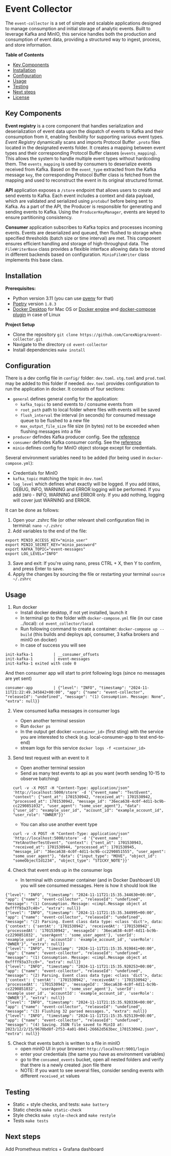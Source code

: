 # Event Collector  

The `event-collector` is a set of simple and scalable applications designed to manage consumption and initial storage of analytic events. Built to leverage Kafka and MinIO, this service handles both the production and consumption of event data, providing a structured way to ingest, process, and store information. 

**Table of Contents**
- [Key Components](#key-components)
- [Installation](#installation)
- [Configuration](#configuration)
- [Usage](#usage)
- [Testing](#testing)
- [Next steps](#next-steps)
- [License](#license)


## Key Components
**Event registry** is a core component that handles serialization and deserialization of event data upon the dispatch of events to Kafka and their consumption from it, enabling flexibility for supporting various event types. *Event Registry* dynamically scans and imports Protocol Buffer `.proto` files located in the designated events folder. It creates a mapping between event types and their corresponding Protocol Buffer classes (`events_mapping`). This allows the system to handle multiple event types without hardcoding them. The `events_mapping` is used by consumers to deserialize events received from Kafka. Based on the `event_type` extracted from the Kafka message `key`, the corresponding Protocol Buffer class is fetched from the mapping and used to reconstruct the event in its original structured format.

**API** application exposes a `/store` endpoint that allows users to create and send events to Kafka. Each event includes a context and data payload, which are validated and serialized using `protobuf` before being sent to Kafka. As a part of the API, the Producer is responsible for generating and sending events to Kafka. Using the `ProducerKeyManager`, events are keyed to ensure partitioning consistency.

**Consumer** application subscribes to Kafka topics and processes incoming events. Events are deserialized and queued, then flushed to storage when specified thresholds (batch size or time interval) are met. This component ensures efficient handling and storage of high-throughput data. The `FileWriterBase` class provides a flexible interface allowing data to be stored in different backends based on configuration. `MinioFileWriter` class implements this base class.


## Installation
**Prerequisites:** 
* Python version 3.11 (you can use [pyenv](https://github.com/pyenv/pyenv?tab=readme-ov-file#installation) for that)  
* [Poetry](https://python-poetry.org/docs/#installing-with-the-official-installer) version `1.8.3`  
* [Docker Desktop](https://docs.docker.com/desktop/) for Mac OS or [Docker engine](https://docs.docker.com/engine/install/) and [docker-compose plugin](https://docs.docker.com/compose/install/linux/) in case of Linux  

**Project Setup**
* Clone the repository `git clone https://github.com/CarexNigra/event-collector.git`
* Navigate to the directory `cd event-collector`
* Install dependencies `make install`


## Configuration
There is a dev config file in `config/` folder: `dev.toml`. `stg.toml` and `prod.toml` may be added to this folder if needed. `dev.toml` provides configuration to run the application in docker. It consists of four sections:
* `general` defines general config for the application: 
    * `kafka_topic` to send events to / consume events from
    * `root_path` path to local folder where files with events will be saved 
    * `flush_interval` the interval (in seconds) for consumed message queue to be flushed to a new file
    * `max_output_file_size` file size (in bytes) not to be exceeded when flushing messages into a file
* `producer` defindes Kafka producer config. See the [reference](https://docs.confluent.io/platform/current/installation/configuration/producer-configs.html)
* `consumer` defindes Kafka consumer config. See the [reference](https://docs.confluent.io/platform/current/installation/configuration/consumer-configs.html)
* `minio` defines config for MinIO object storage except for credentials. 

Several environment variables need to be added (for being used in `docker-compose.yml`):
* Credentials for MinIO 
* `kafka_topic` matching the topic in `dev.toml` 
* `log_level` which defines what exactly will be logged. If you add `DEBUG`, DEBUG, INFO, WARNING and ERROR logging will be performed. If you add `INFO` - INFO, WARNING and ERROR only. If you add nothing, logging will cover just WARNING and ERROR.

It can be done as follows:
1. Open your .zshrc file (or other relevant shell configuration file) in terminal: `nano ~/.zshrc` 
2. Add variables to the end of the file:
```
export MINIO_ACCESS_KEY="minio_user"
export MINIO_SECRET_KEY="minio_password"
export KAFKA_TOPIC="event-messages"
export LOG_LEVEL="INFO"
```
3. Save and exit: If you're using nano, press CTRL + X, then Y to confirm, and press Enter to save.
4. Apply the changes by sourcing the file or restarting your terminal `source ~/.zshrc`


## Usage
1. Run docker
    * Install docker desktop, if not yet installed, launch it
    * In terminal go to the folder with `docker-compose.yml` file (in our case ../local): `cd event_collector/local`
    * Run following command to create a container: `docker-compose up --build` (this builds and deploys api, consumer, 3 kafka brokers and minIO on docker)
    * In case of success you will see
```
init-kafka-1         | __consumer_offsets
init-kafka-1         | event-messages
init-kafka-1 exited with code 0
```
And then consumer app will start to print following logs (since no messages are yet sent) 
```
consumer-app         | {"level": "INFO", "timestamp": "2024-11-11T21:22:49.345842+00:00", "app": {"name": "event-collector", "releaseId": "undefined", "message": "(1) Consumption. Message: None", "extra": null}}
```

2. View consumed kafka messages in consumer logs
    * Open another terminal session
    * Run `docker ps`
    * In the output get docker `<container_id>` (first sting) with the service you are interested to check (e.g. local-consumer-app to test end-to-end)
    * stream logs for this service `docker logs -f <container_id>`

3. Send test request with an event to it
    * Open another terminal session
    * Send as many test events to api as you want (worth sending 10-15 to observe batching)
    ```shell
    curl -v -X POST -H "Content-Type: application/json" 'http://localhost:5000/store' -d '{"event_name": "TestEvent", "context": {"sent_at": 1701530942, "received_at": 1701530942, "processed_at": 1701530942, "message_id": "36eca638-4c0f-4d11-bc9b-cc2290851032", "user_agent": "some_user_agent"}, "data": {"user_id": "example_user_id", "account_id": "example_account_id", "user_role": "OWNER"}}'
    ```
    * You can also use another event type
    ```shell
    curl -v -X POST -H "Content-Type: application/json" 'http://localhost:5000/store' -d '{"event_name": "YetAnotherTestEvent", "context": {"sent_at": 1701530943, "received_at": 1701530944, "processed_at": 1701530945, "message_id": "36eca638-4c0f-4d11-bc9b-cc2290851555", "user_agent": "some_user_agent"}, "data": {"input_type": "MOVE", "object_id": "someObjectId1234", "object_type": "STICKY_NOTE"}}'
    ```

4. Check that event ends up in the consumer logs
    * In terminal with consumer container (and in Docker Dashboard UI) you will see consumed messages. Here is how it should look like
```
{"level": "INFO", "timestamp": "2024-11-11T21:15:35.344630+00:00", "app": {"name": "event-collector", "releaseId": "undefined", "message": "(1) Consumption. Message: <cimpl.Message object at 0xffff93a37c40>", "extra": null}}
{"level": "INFO", "timestamp": "2024-11-11T21:15:35.344995+00:00", "app": {"name": "event-collector", "releaseId": "undefined", "message": "(2) Parsing. Event class data type: <class 'dict'>, data: {'context': {'sentAt': '1701530942', 'receivedAt': '1701530942', 'processedAt': '1701530942', 'messageId': '36eca638-4c0f-4d11-bc9b-cc2290851032', 'userAgent': 'some_user_agent'}, 'userId': 'example_user_id', 'accountId': 'example_account_id', 'userRole': 'OWNER'}", "extra": null}}
{"level": "INFO", "timestamp": "2024-11-11T21:15:35.919841+00:00", "app": {"name": "event-collector", "releaseId": "undefined", "message": "(1) Consumption. Message: <cimpl.Message object at 0xffff93a37cc0>", "extra": null}}
{"level": "INFO", "timestamp": "2024-11-11T21:15:35.920253+00:00", "app": {"name": "event-collector", "releaseId": "undefined", "message": "(2) Parsing. Event class data type: <class 'dict'>, data: {'context': {'sentAt': '1701530942', 'receivedAt': '1701530942', 'processedAt': '1701530942', 'messageId': '36eca638-4c0f-4d11-bc9b-cc2290851032', 'userAgent': 'some_user_agent'}, 'userId': 'example_user_id', 'accountId': 'example_account_id', 'userRole': 'OWNER'}", "extra": null}}
{"level": "INFO", "timestamp": "2024-11-11T21:15:35.920336+00:00", "app": {"name": "event-collector", "releaseId": "undefined", "message": "(3) Flushing 32 parsed messages.", "extra": null}}
{"level": "INFO", "timestamp": "2024-11-11T21:15:35.925139+00:00", "app": {"name": "event-collector", "releaseId": "undefined", "message": "(4) Saving. JSON file saved to MinIO at: 2023/12/2/15/9670bd8f-2f53-4a01-8041-26662d563bec_1701530942.json", "extra": null}}
```

5. Check that events batch is written to a file in minIO
    * open minIO UI in your browser: `http://localhost:9001/login`
    * enter your credentials (the same you have as environment variables)
    * go to the `consumed_events` bucket, open all nested folders and verify that there is a newly created .json file there 
    * NOTE: If you want to see several files, consider sending events with different `received_at` values

## Testing
* Static + style checks, and tests: `make battery`
* Static checks `make static-check`
* Style checks `make style-check` and `make restyle`
* Tests `make tests`

## Next steps
Add Prometheus metrics + Grafana dashboard
